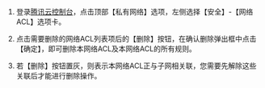1. 登录[腾讯云控制台](https://console.qcloud.com/)，点击顶部【私有网络】选项，左侧选择【安全】-【网络ACL】选项卡。

2. 点击需要删除的网络ACL列表项后的【删除】按钮，在确认删除弹出框中点击【确定】，即可删除本网络ACL及本网络ACL的所有规则。

3. 若【删除】按钮置灰，则表示本网络ACL正与子网相关联，您需要先解除这些关联后才能进行删除操作。
